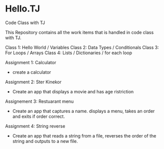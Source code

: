 # Hello.TJ
Code Class with TJ


This Repository contains all the work items that is handled in code class with TJ. 

Class 1: Hello World / Variables 
Class 2: Data Types  / Conditionals 
Class 3: For Loops   / Arrays
Class 4: Lists       / Dictionaries / for each loop 

Assignment 1: Calculator
- create a calculator 

Assignment 2: Ster Kinekor
- Create an app that displays a movie and has age ristriction 

Assignement 3: Restuarant menu 
- Create an app that captures a name. displays a menu, takes an order and exits if order correct. 

Assignment 4: String reverse
- Create an app that reads a string from a file, reverses the order of the string and outputs to a new file. 

